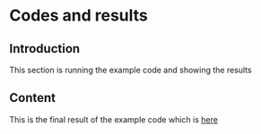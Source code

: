 # Codes and results

## Introduction
This section is running the example code and showing the results

## Content
This is the final result of the example code which is [here](Figure1.jpg)
